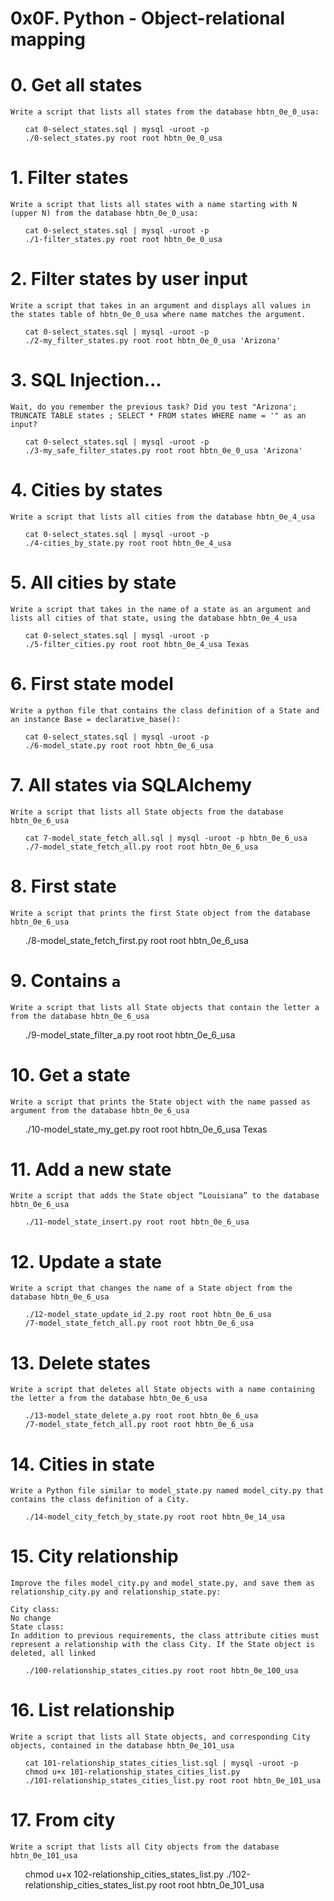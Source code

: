 # 0x0F. Python - Object-relational mapping

# 0. Get all states


    Write a script that lists all states from the database hbtn_0e_0_usa:

<ul>

    cat 0-select_states.sql | mysql -uroot -p
    ./0-select_states.py root root hbtn_0e_0_usa

</ul>

# 1. Filter states

    Write a script that lists all states with a name starting with N (upper N) from the database hbtn_0e_0_usa:

<ul>

    cat 0-select_states.sql | mysql -uroot -p
    ./1-filter_states.py root root hbtn_0e_0_usa

</ul>

# 2. Filter states by user input


    Write a script that takes in an argument and displays all values in the states table of hbtn_0e_0_usa where name matches the argument.

<ul>

    cat 0-select_states.sql | mysql -uroot -p
    ./2-my_filter_states.py root root hbtn_0e_0_usa 'Arizona'

</ul>

# 3. SQL Injection...


    Wait, do you remember the previous task? Did you test "Arizona'; TRUNCATE TABLE states ; SELECT * FROM states WHERE name = '" as an input?


<ul>

    cat 0-select_states.sql | mysql -uroot -p
    ./3-my_safe_filter_states.py root root hbtn_0e_0_usa 'Arizona'

</ul>

# 4. Cities by states


    Write a script that lists all cities from the database hbtn_0e_4_usa


<ul>

    cat 0-select_states.sql | mysql -uroot -p
    ./4-cities_by_state.py root root hbtn_0e_4_usa

</ul>

# 5. All cities by state


    Write a script that takes in the name of a state as an argument and lists all cities of that state, using the database hbtn_0e_4_usa

<ul>

    cat 0-select_states.sql | mysql -uroot -p
    ./5-filter_cities.py root root hbtn_0e_4_usa Texas
</ul>

# 6. First state model


    Write a python file that contains the class definition of a State and an instance Base = declarative_base():

<ul>

    cat 0-select_states.sql | mysql -uroot -p
    ./6-model_state.py root root hbtn_0e_6_usa

</ul>

# 7. All states via SQLAlchemy


    Write a script that lists all State objects from the database hbtn_0e_6_usa


<ul>

    cat 7-model_state_fetch_all.sql | mysql -uroot -p hbtn_0e_6_usa
    ./7-model_state_fetch_all.py root root hbtn_0e_6_usa

</ul>

# 8. First state


    Write a script that prints the first State object from the database hbtn_0e_6_usa

<ul>

   ./8-model_state_fetch_first.py root root hbtn_0e_6_usa

</ul>


# 9. Contains `a`

    Write a script that lists all State objects that contain the letter a from the database hbtn_0e_6_usa


<ul>

   ./9-model_state_filter_a.py root root hbtn_0e_6_usa

</ul>

# 10. Get a state


    Write a script that prints the State object with the name passed as argument from the database hbtn_0e_6_usa


<ul>

   ./10-model_state_my_get.py root root hbtn_0e_6_usa Texas

</ul>

# 11. Add a new state


    Write a script that adds the State object “Louisiana” to the database hbtn_0e_6_usa

<ul>

    ./11-model_state_insert.py root root hbtn_0e_6_usa 

</ul>

# 12. Update a state


    Write a script that changes the name of a State object from the database hbtn_0e_6_usa


<ul>

    ./12-model_state_update_id_2.py root root hbtn_0e_6_usa 
    /7-model_state_fetch_all.py root root hbtn_0e_6_usa 

</ul>


# 13. Delete states

    Write a script that deletes all State objects with a name containing the letter a from the database hbtn_0e_6_usa

<ul>

    ./13-model_state_delete_a.py root root hbtn_0e_6_usa 
    /7-model_state_fetch_all.py root root hbtn_0e_6_usa 

</ul>

# 14. Cities in state


    Write a Python file similar to model_state.py named model_city.py that contains the class definition of a City.



<ul>

    ./14-model_city_fetch_by_state.py root root hbtn_0e_14_usa
    
</ul>

# 15. City relationship

    Improve the files model_city.py and model_state.py, and save them as relationship_city.py and relationship_state.py:

    City class:
    No change
    State class:
    In addition to previous requirements, the class attribute cities must represent a relationship with the class City. If the State object is deleted, all linked 
<ul>

    ./100-relationship_states_cities.py root root hbtn_0e_100_usa

</ul>

# 16. List relationship


    Write a script that lists all State objects, and corresponding City objects, contained in the database hbtn_0e_101_usa


<ul>

    cat 101-relationship_states_cities_list.sql | mysql -uroot -p
    chmod u+x 101-relationship_states_cities_list.py
    ./101-relationship_states_cities_list.py root root hbtn_0e_101_usa

</ul>


# 17. From city


    Write a script that lists all City objects from the database hbtn_0e_101_usa



<ul>
    chmod u+x 102-relationship_cities_states_list.py
   ./102-relationship_cities_states_list.py root root hbtn_0e_101_usa

</ul>